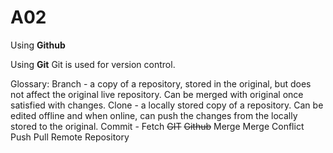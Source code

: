 # A02
Using **Github**

Using **Git**
Git is used for version control.

Glossary:
Branch - a copy of a repository, stored in the original, but does not affect the original live repository. Can be merged with original once satisfied with changes.
Clone - a locally stored copy of a repository. Can be edited offline and when online, can push the changes from the locally stored to the original. 
Commit - 
Fetch
~~GIT~~
~~Github~~
Merge
Merge Conflict
Push
Pull
Remote
Repository
